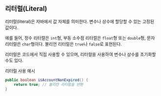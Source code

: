 ## 리터럴(Literal)

리터럴(literal)은 자바에서 값 자체를 의미한다. 변수나 상수에 할당할 수 있는 고정된 값이다.

예를 들어, 정수 리터럴은 `int`형, 부동 소수점 리터럴은 `float`형 또는 `double`형, 문자 리터럴은 `char`형이다. 불리언 리터럴은 `true`나 `false`로 표현된다.

리터럴은 코드에서 직접 사용할 수 있으며, 리터럴을 사용하여 변수나 상수를 초기화할 수도 있다.

리터럴 사용 예시
```java
public boolean isAccountNonExpired() {
    return true; // 불리언 리터럴을 반환
}
```